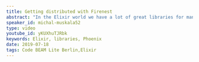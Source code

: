 ```yaml
---
title: Getting distributed with Firenest
abstract: "In the Elixir world we have a lot of great libraries for many things - ExUnit for testing, Plug for web and Phoenix for realtime communication to name a few. Unfortunately, when it comes to distributed systems, it's a bit of a wild west with many small, competing solutions of varied quality..."
speaker_id: michal-muskala52
type: video
youtube_id: yKUXhuTJRbk
keywords: Elixir, libraries, Phoenix
date: 2019-07-18
tags: Code BEAM Lite Berlin,Elixir
---
```


